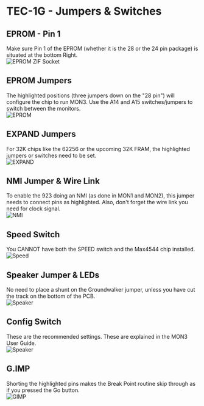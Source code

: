 # TEC-1G - Jumpers & Switches

## EPROM - Pin 1
Make sure Pin 1 of the EPROM (whether it is the 28 or the 24 pin package) is situated at the bottom Right.<br>
![EPROM ZIF Socket](images/EPROM_Pin1.jpg)<br>

## EPROM Jumpers
The highlighted positions (three jumpers down on the "28 pin") will configure the chip to run MON3. Use the A14 and A15 switches/jumpers to switch between the monitors.<br>
![EPROM](images/Jumpers_ROM.jpg)<br>

## EXPAND Jumpers
For 32K chips like the 62256 or the upcoming 32K FRAM, the highlighted jumpers or switches need to be set.<br>
![EXPAND](images/Jumpers_EXPAND.jpg)<br>

## NMI Jumper & Wire Link
To enable the 923 doing an NMI (as done in MON1 and MON2), this jumper needs to connect pins as highlighted. Also, don't forget the wire link you need for clock signal.<br>
![NMI](images/Jumpers_NMI.jpg)<br>

## Speed Switch
You CANNOT have both the SPEED switch and the Max4544 chip installed.<br>
![Speed](images/Switches_SPEED.jpg)<br>

## Speaker Jumper & LEDs<br>
No need to place a shunt on the Groundwalker jumper, unless you have cut the track on the bottom of the PCB.<br>
![Speaker](images/Jumpers_SPKR.jpg)<br>

## Config Switch
These are the recommended settings. These are explained in the MON3 User Guide.<br>
![Speaker](images/Switches_CONFIG.jpg)<br>

## G.IMP
Shorting the highlighted pins makes the Break Point routine skip through as if you pressed the Go button.<br>
![GIMP](images/GIMP.jpg)<br>
